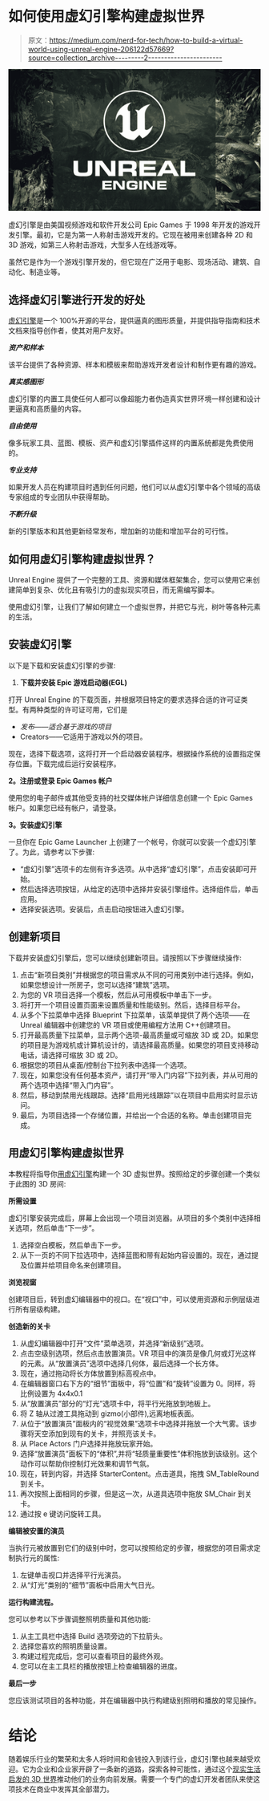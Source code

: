 # 如何使用虚幻引擎构建虚拟世界

> 原文：<https://medium.com/nerd-for-tech/how-to-build-a-virtual-world-using-unreal-engine-206122d57669?source=collection_archive---------2----------------------->

![](img/461481197e9164c07eabcbcb08f26cff.png)

虚幻引擎是由美国视频游戏和软件开发公司 Epic Games 于 1998 年开发的游戏开发引擎。最初，它是为第一人称射击游戏开发的。它现在被用来创建各种 2D 和 3D 游戏，如第三人称射击游戏，大型多人在线游戏等。

虽然它是作为一个游戏引擎开发的，但它现在广泛用于电影、现场活动、建筑、自动化、制造业等。

## 选择虚幻引擎进行开发的好处

[虚幻引擎](https://www.leewayhertz.com/unreal-engine-development-services/)是一个 100%开源的平台，提供逼真的图形质量，并提供指导指南和技术文档来指导创作者，使其对用户友好。

***资产和样本***

该平台提供了各种资源、样本和模板来帮助游戏开发者设计和制作更有趣的游戏。

***真实感图形***

虚幻引擎的内置工具使任何人都可以像超能力者伪造真实世界环境一样创建和设计更逼真和高质量的内容。

***自由使用***

像多玩家工具、蓝图、模板、资产和虚幻引擎插件这样的内置系统都是免费使用的。

***专业支持***

如果开发人员在构建项目时遇到任何问题，他们可以从虚幻引擎中各个领域的高级专家组成的专业团队中获得帮助。

***不断升级***

新的引擎版本和其他更新经常发布，增加新的功能和增加平台的可行性。

## 如何用虚幻引擎构建虚拟世界？

Unreal Engine 提供了一个完整的工具、资源和媒体框架集合，您可以使用它来创建简单到复杂、优化且有吸引力的虚拟现实项目，而无需编写脚本。

使用虚幻引擎，让我们了解如何建立一个虚拟世界，并把它与光，树叶等各种元素的生活。

## 安装虚幻引擎

以下是下载和安装虚幻引擎的步骤:

1.  **下载并安装 Epic 游戏启动器(EGL)**

打开 Unreal Engine 的下载页面，并根据项目特定的要求选择合适的许可证类型。有两种类型的许可证可用，它们是

*   *发布——适合基于游戏的项目*
*   Creators——它适用于游戏以外的项目。

现在，选择下载选项，这将打开一个启动器安装程序。根据操作系统的设置指定保存位置。下载完成后运行安装程序。

**2。注册或登录 Epic Games 帐户**

使用您的电子邮件或其他受支持的社交媒体帐户详细信息创建一个 Epic Games 帐户。如果您已经有帐户，请登录。

**3。安装虚幻引擎**

一旦你在 Epic Game Launcher 上创建了一个帐号，你就可以安装一个虚幻引擎了。为此，请参考以下步骤:

*   “虚幻引擎”选项卡的左侧有许多选项。从中选择“虚幻引擎”，点击安装即可开始。
*   然后选择选项按钮，从给定的选项中选择并安装引擎组件。选择组件后，单击应用。
*   选择安装选项。安装后，点击启动按钮进入虚幻引擎。

## 创建新项目

下载并安装虚幻引擎后，您可以继续创建新项目。请按照以下步骤继续操作:

1.  点击“新项目类别”并根据您的项目需求从不同的可用类别中进行选择。例如，如果您想设计一所房子，您可以选择“建筑”选项。
2.  为您的 VR 项目选择一个模板，然后从可用模板中单击下一步。
3.  将打开一个项目设置页面来设置质量和性能级别。然后，选择目标平台。
4.  从多个下拉菜单中选择 Blueprint 下拉菜单，该菜单提供了两个选项——在 Unreal 编辑器中创建您的 VR 项目或使用编程方法用 C++创建项目。
5.  打开最高质量下拉菜单，显示两个选项-最高质量或可缩放 3D 或 2D。如果您的项目是为游戏机或计算机设计的，请选择最高质量。如果您的项目支持移动电话，请选择可缩放 3D 或 2D。
6.  根据您的项目从桌面/控制台下拉列表中选择一个选项。
7.  现在，如果您没有任何基本资产，请打开“带入门内容”下拉列表，并从可用的两个选项中选择“带入门内容”。
8.  然后，移动到禁用光线跟踪。选择“启用光线跟踪”以在项目中启用实时显示访问。
9.  最后，为项目选择一个存储位置，并给出一个合适的名称。单击创建项目完成。

## 用虚幻引擎构建虚拟世界

本教程将指导你[用虚幻引擎](https://www.leewayhertz.com/how-to-build-a-virtual-world-using-the-unreal-engine/)构建一个 3D 虚拟世界。按照给定的步骤创建一个类似于此图的 3D 房间:

**所需设置**

虚幻引擎安装完成后，屏幕上会出现一个项目浏览器。从项目的多个类别中选择相关选项，然后单击“下一步”。

1.  选择空白模板，然后单击下一步。
2.  从下一页的不同下拉选项中，选择蓝图和带有起始内容设置的。现在，通过提及位置并给项目命名来创建项目。

**浏览视窗**

创建项目后，转到虚幻编辑器中的视口。在“视口”中，可以使用资源和示例层级进行所有层级构建。

**创造新的关卡**

1.  从虚幻编辑器中打开“文件”菜单选项，并选择“新级别”选项。
2.  点击空级别选项，然后点击放置演员。VR 项目中的演员是像几何或灯光这样的元素。从“放置演员”选项中选择几何体，最后选择一个长方体。
3.  现在，通过拖动将长方体放置到标高视点中。
4.  在编辑器窗口右下方的“细节”面板中，将“位置”和“旋转”设置为 0。同样，将比例设置为 4x4x0.1
5.  从“放置演员”部分的“灯光”选项卡中，将平行光拖放到地板上。
6.  将 Z 轴从过渡工具拖动到 gizmo(小部件),远离地板表面。
7.  从位于“放置演员”面板内的“视觉效果”选项卡中选择并拖放一个大气雾。该步骤将天空添加到现有的关卡，并照亮该关卡。
8.  从 Place Actors 门户选择并拖放玩家开始。
9.  选择“放置演员”面板下的“体积”,并将“轻质量重要性”体积拖放到该级别。这个动作可以帮助你控制灯光效果和调节气氛。
10.  现在，转到内容，并选择 StarterContent。点击道具，拖拽 SM_TableRound 到关卡。
11.  再次按照上面相同的步骤，但是这一次，从道具选项中拖放 SM_Chair 到关卡。
12.  通过按 e 键访问旋转工具。

**编辑被安置的演员**

当执行元被放置到它们的级别中时，您可以按照给定的步骤，根据您的项目需求定制执行元的属性:

1.  左键单击视口并选择平行光演员。
2.  从“灯光”类别的“细节”面板中启用大气日光。

**运行构建流程。**

您可以参考以下步骤调整照明质量和其他功能:

1.  从主工具栏中选择 Build 选项旁边的下拉箭头。
2.  选择您喜欢的照明质量设置。
3.  构建过程完成后，您可以查看项目的最终外观。
4.  您可以在主工具栏的播放按钮上检查编辑器的进度。

**最后一步**

您应该测试项目的各种功能，并在编辑器中执行构建级别照明和播放的常见操作。

# 结论

随着娱乐行业的繁荣和太多人将时间和金钱投入到该行业，虚幻引擎也越来越受欢迎。它为企业和企业家开辟了一条新的道路，探索各种可能性，通过这个[现实生活启发的 3D 世界](https://www.leewayhertz.com/unreal-engine-development-services/)推动他们的业务向前发展。需要一个专门的虚幻开发者团队来使这项技术在商业中发挥其全部潜力。